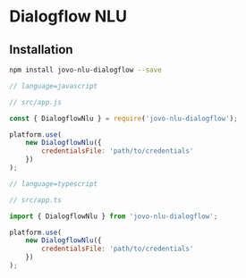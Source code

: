 # Dialogflow NLU

## Installation

```sh
npm install jovo-nlu-dialogflow --save
```

```javascript
// language=javascript

// src/app.js

const { DialogflowNlu } = require('jovo-nlu-dialogflow');

platform.use(
	new DialogflowNlu({
		credentialsFile: 'path/to/credentials'
	})
);

// language=typescript

// src/app.ts

import { DialogflowNlu } from 'jovo-nlu-dialogflow';

platform.use(
	new DialogflowNlu({
		credentialsFile: 'path/to/credentials'
	})
);
```

<!--[metadata]: {"description": "Voice analytics, databases, and more third-party integrations for building voice apps with Jovo",
"route": "nlu/dialogflow" }-->
